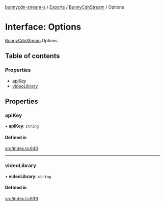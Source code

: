 [bunnycdn-stream-s](../README.md) / [Exports](../modules.md) / [BunnyCdnStream](../modules/BunnyCdnStream.md) / Options

# Interface: Options

[BunnyCdnStream](../modules/BunnyCdnStream.md).Options

## Table of contents

### Properties

- [apiKey](BunnyCdnStream.Options.md#apikey)
- [videoLibrary](BunnyCdnStream.Options.md#videolibrary)

## Properties

### apiKey

• **apiKey**: `string`

#### Defined in

[src/index.ts:640](https://github.com/Sterrenhemel/bunnycdn-stream/blob/8ddf88a/src/index.ts#L640)

___

### videoLibrary

• **videoLibrary**: `string`

#### Defined in

[src/index.ts:639](https://github.com/Sterrenhemel/bunnycdn-stream/blob/8ddf88a/src/index.ts#L639)

